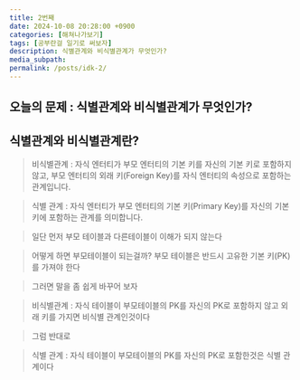 ```yaml
---
title: 2번째
date: 2024-10-08 20:28:00 +0900
categories: [해쳐나가보기]
tags: [공부란걸 일기로 써보자]
description: 식별관계와 비식별관계가 무엇인가?
media_subpath:
permalink: /posts/idk-2/
---
```


## 오늘의 문제 : 식별관계와 비식별관계가 무엇인가?

## 식별관계와 비식별관계란?

> 비식별관계 : 자식 엔터티가 부모 엔터티의 기본 키를 자신의 기본 키로 포함하지 않고, 부모 엔터티의 외래 키(Foreign Key)를 자식 엔터티의 속성으로 포함하는 관계입니다.

> 식별 관계 : 자식 엔터티가 부모 엔터티의 기본 키(Primary Key)를 자신의 기본 키에 포함하는 관계를 의미합니다.

> 일단 먼저 부모 테이블과 다른테이블이 이해가 되지 않는다

> 어떻게 하면 부모테이블이 되는걸까?
> 부모 테이블은 반드시 고유한 기본 키(PK)를 가져야 한다

> 그러면 말을 좀 쉽게 바꾸어 보자

> 비식별관계 : 자식 테이블이 부모테이블의 PK를 자신의 PK로 포함하지 않고 외래 키를 가지면 비식별 관계인것이다

> 그럼 반대로

> 식별 관계 : 자식 테이블이 부모테이블의 PK를 자신의 PK로 포함한것은 식별 관계이다
